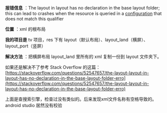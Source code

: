 **报错信息** ：The layout in layout has no declaration in the base layout folder; this can lead to crashes when the resource is queried in a [configuration](https://so.csdn.net/so/search?q=configuration&spm=1001.2101.3001.7020) that does not match this qualifier

**位置** ：xml 的根布局

**我的项目是** tv 项目，res 下有 layout（默认布局）、layout_land（横屏）、layout_port（竖屏）

**解决方法** ：把横屏布局 layout_land 里所有的 xml 复制一份到 layout 文件夹下。

如果还是解决不了参考 Stack Overflow 的这篇：[https://stackoverflow.com/questions/52547657/the-layout-layout-in-layout-has-no-declaration-in-the-base-layout-folder-erro](https://stackoverflow.com/questions/52547657/the-layout-layout-in-layout-has-no-declaration-in-the-base-layout-folder-erro)

上面是查搜索引擎，检查过没有类似的。后来发现xml文件名称有空格导致的。android studio 居然没有校验
